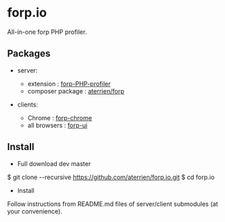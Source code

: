 forp.io
=======

All-in-one forp PHP profiler.

Packages
-------

* server:

    - extension : [forp-PHP-profiler](https://github.com/aterrien/forp-PHP-profiler/)
    - composer package : [aterrien/forp](https://packagist.org/packages/aterrien/forp)

* clients:

    - Chrome : [forp-chrome](https://chrome.google.com/webstore/detail/forp-for-chrome/ngfngijlafennlhobihjppmngeollbnn?hl=fr)
    - all browsers : [forp-ui](https://github.com/aterrien/forp-ui/)

Install
-------

* Full download dev master

$ git clone --recursive https://github.com/aterrien/forp.io.git
$ cd forp.io

* Install

Follow instructions from README.md files of server/client submodules (at your convenience).